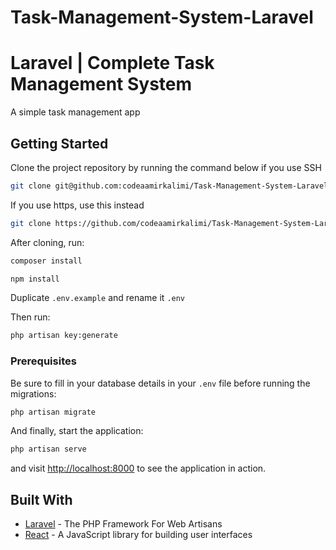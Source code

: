 # Task-Management-System-Laravel
# Laravel | Complete Task Management System


A simple task management app

## Getting Started

Clone the project repository by running the command below if you use SSH

```bash
git clone git@github.com:codeaamirkalimi/Task-Management-System-Laravel.git
```

If you use https, use this instead

```bash
git clone https://github.com/codeaamirkalimi/Task-Management-System-Laravel.git
```

After cloning, run:

```bash
composer install
```

```bash
npm install
```

Duplicate `.env.example` and rename it `.env`

Then run:

```bash
php artisan key:generate
```

### Prerequisites

Be sure to fill in your database details in your `.env` file before running the migrations:

```bash
php artisan migrate
```

And finally, start the application:

```bash
php artisan serve
```

and visit [http://localhost:8000](http://localhost:8000) to see the application in action.

## Built With

* [Laravel](https://laravel.com) - The PHP Framework For Web Artisans
* [React](https://reactjs.org) - A JavaScript library for building user interfaces
